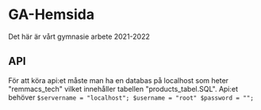 # GA-Hemsida
Det här är vårt gymnasie arbete 2021-2022

## API
För att köra api:et måste man ha en databas på localhost som heter "remmacs_tech" vilket innehåller tabellen "products_tabel.SQL". Api:et behöver ```$servername = "localhost"; $username = "root" $password = "";```